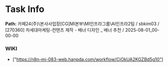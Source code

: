 # Task Info

**Path:** 카페24(주)\본사사업장\[CG]MI본부\MI인프라그룹\AI인프라2팀 / sbkim03 / [270360] 차세대마케팅-컨텐츠 제작 - 배너 디자인 _ 배너 추천 / 2025-08-01_00-00-00

### WIKI
- ["https://n8n-mi-083-web.hanpda.com/workflow/CjOkUA2KGZBd5g10"]


